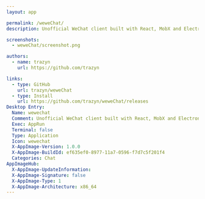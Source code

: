```yaml
---
layout: app

permalink: /weweChat/
description: Unofficial WeChat client built with React, MobX and Electron.

screenshots:
  - weweChat/screenshot.png

authors:
  - name: trazyn
    url: https://github.com/trazyn

links:
  - type: GitHub
    url: trazyn/weweChat
  - type: Install
    url: https://github.com/trazyn/weweChat/releases
Desktop Entry:
  Name: wewechat
  Comment: Unofficial WeChat client built with React, MobX and Electron.
  Exec: AppRun
  Terminal: false
  Type: Application
  Icon: wewechat
  X-AppImage-Version: 1.0.0
  X-AppImage-BuildId: ef635ef0-8977-11a7-0596-f7d7c5f201f4
  Categories: Chat
AppImageHub:
  X-AppImage-UpdateInformation: 
  X-AppImage-Signature: false
  X-AppImage-Type: 1
  X-AppImage-Architecture: x86_64
---
```

